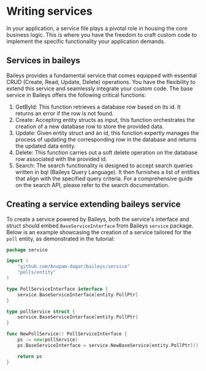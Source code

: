 # Writing services

In your application, a service file plays a pivotal role in housing the core business logic. This is where you have the freedom to craft custom code to implement the specific functionality your application demands.

## Services in baileys
Baileys provides a fundamental service that comes equipped with essential CRUD (Create, Read, Update, Delete) operations. You have the flexibility to extend this service and seamlessly integrate your custom code. The base service in Baileys offers the following critical functions:
1. GetById: This function retrieves a database row based on its id. It returns an error if the row is not found.
2. Create: Accepting entity structs as input, this function orchestrates the creation of a new database row to store the provided data. 
3. Update: Given entity struct and an id, this function expertly manages the process of updating the corresponding row in the database and returns the updated data entity. 
4. Delete: This function carries out a soft delete operation on the database row associated with the provided id. 
5. Search: The search functionality is designed to accept search queries written in bql (Baileys Query Language). It then furnishes a list of entities that align with the specified query criteria. For a comprehensive guide on the search API, please refer to the search documentation.

## Creating a service extending baileys service
To create a service powered by Baileys, both the service's interface and struct should embed `BaseServiceInterface` from Baileys `service` package. Below is an example showcasing the creation of a service tailored for the `poll` entity, as demonstrated in the tutorial:

```go
package service

import (
	"github.com/Anupam-dagar/baileys/service"
	"polls/entity"
)

type PollServiceInterface interface {
	service.BaseServiceInterface[entity.PollPtr]
}

type pollService struct {
	service.BaseServiceInterface[entity.PollPtr]
}

func NewPollService() PollServiceInterface {
	ps := new(pollService)
	ps.BaseServiceInterface = service.NewBaseService[entity.PollPtr]()

	return ps
}
```
